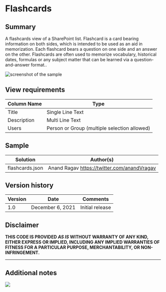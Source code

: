 # Flashcards

## Summary
A flashcards view of a SharePoint list. Flashcard is a card bearing information on both sides, which is intended to be used as an aid in memorization. Each flashcard bears a question on one side and an answer on the other. Flashcards are often used to memorize vocabulary, historical dates, formulas or any subject matter that can be learned via a question-and-answer format..

![screenshot of the sample](./assets/Flashcards.gif)

## View requirements

Column Name   |Type
--------------|--------------
Title         | Single Line Text
Description   | Multi Line Text
Users         | Person or Group (multiple selection allowed)


## Sample

Solution|Author(s)
--------|---------
flashcards.json | Anand Ragav https://twitter.com/anandVragav 

## Version history

Version|Date|Comments
-------|----|--------
1.0|December 6, 2021|Initial release

## Disclaimer
**THIS CODE IS PROVIDED *AS IS* WITHOUT WARRANTY OF ANY KIND, EITHER EXPRESS OR IMPLIED, INCLUDING ANY IMPLIED WARRANTIES OF FITNESS FOR A PARTICULAR PURPOSE, MERCHANTABILITY, OR NON-INFRINGEMENT.**

---

## Additional notes


<img src="https://pnptelemetry.azurewebsites.net/sp-dev-list-formatting/view-samples/flashcards" />